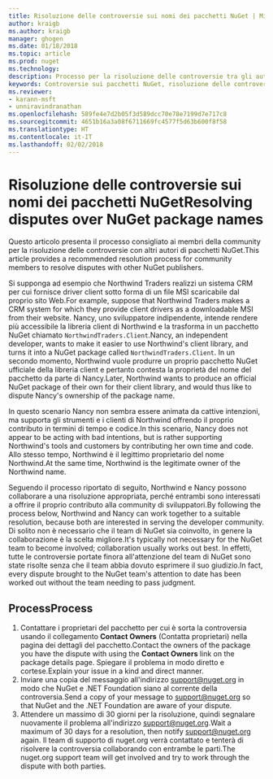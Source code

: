 ```yaml
---
title: Risoluzione delle controversie sui nomi dei pacchetti NuGet | Microsoft Docs
author: kraigb
ms.author: kraigb
manager: ghogen
ms.date: 01/18/2018
ms.topic: article
ms.prod: nuget
ms.technology: 
description: Processo per la risoluzione delle controversie tra gli autori di pacchetti NuGet correlate alla personalizzazione, ai marchi e ad altre situazioni conflittuali.
keywords: Controversie sui pacchetti NuGet, risoluzione delle controversie per NuGet, processo di risoluzione delle controversie
ms.reviewer:
- karann-msft
- unniravindranathan
ms.openlocfilehash: 589fe4e7d2b05f3d589dcc70e78e7199d7e717c8
ms.sourcegitcommit: 4651b16a3a08f6711669fc4577f5d63b600f8f58
ms.translationtype: HT
ms.contentlocale: it-IT
ms.lasthandoff: 02/02/2018
---
```

# <a name="resolving-disputes-over-nuget-package-names"></a><span data-ttu-id="892bc-104">Risoluzione delle controversie sui nomi dei pacchetti NuGet</span><span class="sxs-lookup"><span data-stu-id="892bc-104">Resolving disputes over NuGet package names</span></span>

<span data-ttu-id="892bc-105">Questo articolo presenta il processo consigliato ai membri della community per la risoluzione delle controversie con altri autori di pacchetti NuGet.</span><span class="sxs-lookup"><span data-stu-id="892bc-105">This article provides a recommended resolution process for community members to resolve disputes with other NuGet publishers.</span></span>

<span data-ttu-id="892bc-106">Si supponga ad esempio che Northwind Traders realizzi un sistema CRM per cui fornisce driver client sotto forma di un file MSI scaricabile dal proprio sito Web.</span><span class="sxs-lookup"><span data-stu-id="892bc-106">For example, suppose that Northwind Traders makes a CRM system for which they provide client drivers as a downloadable MSI from their website.</span></span> <span data-ttu-id="892bc-107">Nancy, uno sviluppatore indipendente, intende rendere più accessibile la libreria client di Northwind e la trasforma in un pacchetto NuGet chiamato `NorthwindTraders.Client`.</span><span class="sxs-lookup"><span data-stu-id="892bc-107">Nancy, an independent developer, wants to make it easier to use Northwind's client library, and turns it into a NuGet package called `NorthwindTraders.Client`.</span></span> <span data-ttu-id="892bc-108">In un secondo momento, Northwind vuole produrre un proprio pacchetto NuGet ufficiale della libreria client e pertanto contesta la proprietà del nome del pacchetto da parte di Nancy.</span><span class="sxs-lookup"><span data-stu-id="892bc-108">Later, Northwind wants to produce an official NuGet package of their own for their client library, and would thus like to dispute Nancy's ownership of the package name.</span></span>

<span data-ttu-id="892bc-109">In questo scenario Nancy non sembra essere animata da cattive intenzioni, ma supporta gli strumenti e i clienti di Northwind offrendo il proprio contributo in termini di tempo e codice.</span><span class="sxs-lookup"><span data-stu-id="892bc-109">In this scenario, Nancy does not appear to be acting with bad intentions, but is rather supporting Northwind's tools and customers by contributing her own time and code.</span></span> <span data-ttu-id="892bc-110">Allo stesso tempo, Northwind è il legittimo proprietario del nome Northwind.</span><span class="sxs-lookup"><span data-stu-id="892bc-110">At the same time, Northwind is the legitimate owner of the Northwind name.</span></span>

<span data-ttu-id="892bc-111">Seguendo il processo riportato di seguito, Northwind e Nancy possono collaborare a una risoluzione appropriata, perché entrambi sono interessati a offrire il proprio contributo alla community di sviluppatori.</span><span class="sxs-lookup"><span data-stu-id="892bc-111">By following the process below, Northwind and Nancy can work together to a suitable resolution, because both are interested in serving the developer community.</span></span> <span data-ttu-id="892bc-112">Di solito non è necessario che il team di NuGet sia coinvolto, in genere la collaborazione è la scelta migliore.</span><span class="sxs-lookup"><span data-stu-id="892bc-112">It's typically not necessary for the NuGet team to become involved; collaboration usually works out best.</span></span> <span data-ttu-id="892bc-113">In effetti, tutte le controversie portate finora all'attenzione del team di NuGet sono state risolte senza che il team abbia dovuto esprimere il suo giudizio.</span><span class="sxs-lookup"><span data-stu-id="892bc-113">In fact, every dispute brought to the NuGet team's attention to date has been worked out without the team needing to pass judgment.</span></span>

## <a name="process"></a><span data-ttu-id="892bc-114">Process</span><span class="sxs-lookup"><span data-stu-id="892bc-114">Process</span></span>

1. <span data-ttu-id="892bc-115">Contattare i proprietari del pacchetto per cui è sorta la controversia usando il collegamento **Contact Owners** (Contatta proprietari) nella pagina dei dettagli del pacchetto.</span><span class="sxs-lookup"><span data-stu-id="892bc-115">Contact the owners of the package you have the dispute with using the **Contact Owners** link on the package details page.</span></span> <span data-ttu-id="892bc-116">Spiegare il problema in modo diretto e cortese.</span><span class="sxs-lookup"><span data-stu-id="892bc-116">Explain your issue in a kind and direct manner.</span></span>
1. <span data-ttu-id="892bc-117">Inviare una copia del messaggio all'indirizzo [support@nuget.org](mailto:support@nuget.org) in modo che NuGet e .NET Foundation siano al corrente della controversia.</span><span class="sxs-lookup"><span data-stu-id="892bc-117">Send a copy of your message to [support@nuget.org](mailto:support@nuget.org) so that NuGet and the .NET Foundation are aware of your dispute.</span></span>
1. <span data-ttu-id="892bc-118">Attendere un massimo di 30 giorni per la risoluzione, quindi segnalare nuovamente il problema all'indirizzo [support@nuget.org](mailto:support@nuget.org).</span><span class="sxs-lookup"><span data-stu-id="892bc-118">Wait a maximum of 30 days for a resolution, then notify [support@nuget.org](mailto:support@nuget.org) again.</span></span> <span data-ttu-id="892bc-119">Il team di supporto di nuget.org verrà contattato e tenterà di risolvere la controversia collaborando con entrambe le parti.</span><span class="sxs-lookup"><span data-stu-id="892bc-119">The nuget.org support team will get involved and try to work through the dispute with both parties.</span></span>
